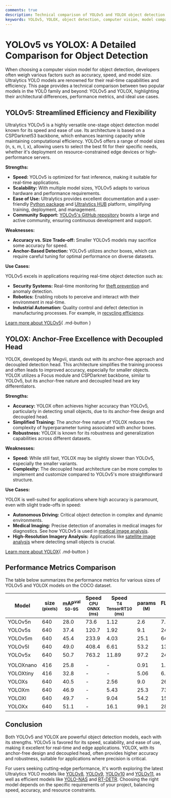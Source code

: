 ```yaml
---
comments: true
description: Technical comparison of YOLOv5 and YOLOX object detection models, focusing on architecture, performance, and use cases.
keywords: YOLOv5, YOLOX, object detection, computer vision, model comparison, Ultralytics, AI, performance metrics, architecture
---
```


# YOLOv5 vs YOLOX: A Detailed Comparison for Object Detection

When choosing a computer vision model for object detection, developers often weigh various factors such as accuracy, speed, and model size. Ultralytics YOLO models are renowned for their real-time capabilities and efficiency. This page provides a technical comparison between two popular models in the YOLO family and beyond: YOLOv5 and YOLOX, highlighting their architectural differences, performance metrics, and ideal use cases.

<script async src="https://cdn.jsdelivr.net/npm/chart.js@3.9.1/dist/chart.min.js"></script>
<script defer src="../../javascript/benchmark.js"></script>

<canvas id="modelComparisonChart" width="1024" height="400" active-models='["YOLOv5", "YOLOX"]'></canvas>

## YOLOv5: Streamlined Efficiency and Flexibility

Ultralytics YOLOv5 is a highly versatile one-stage object detection model known for its speed and ease of use. Its architecture is based on a CSPDarknet53 backbone, which enhances learning capacity while maintaining computational efficiency. YOLOv5 offers a range of model sizes (n, s, m, l, x), allowing users to select the best fit for their specific needs, whether it's deployment on resource-constrained edge devices or high-performance servers.

**Strengths:**

- **Speed:** YOLOv5 is optimized for fast inference, making it suitable for real-time applications.
- **Scalability:** With multiple model sizes, YOLOv5 adapts to various hardware and performance requirements.
- **Ease of Use:** Ultralytics provides excellent documentation and a user-friendly [Python package](https://pypi.org/project/ultralytics/) and [Ultralytics HUB](https://www.ultralytics.com/hub) platform, simplifying training, deployment, and management.
- **Community Support:** [YOLOv5's GitHub repository](https://github.com/ultralytics/yolov5) boasts a large and active community, ensuring continuous development and support.

**Weaknesses:**

- **Accuracy vs. Size Trade-off:** Smaller YOLOv5 models may sacrifice some accuracy for speed.
- **Anchor-Based Detection:** YOLOv5 utilizes anchor boxes, which can require careful tuning for optimal performance on diverse datasets.

**Use Cases:**

YOLOv5 excels in applications requiring real-time object detection such as:

- **Security Systems:** Real-time monitoring for [theft prevention](https://www.ultralytics.com/blog/computer-vision-for-theft-prevention-enhancing-security) and anomaly detection.
- **Robotics:** Enabling robots to perceive and interact with their environment in real-time.
- **Industrial Automation:** Quality control and defect detection in manufacturing processes. For example, in [recycling efficiency](https://www.ultralytics.com/blog/recycling-efficiency-the-power-of-vision-ai-in-automated-sorting).

[Learn more about YOLOv5](https://docs.ultralytics.com/models/yolov5/){ .md-button }

## YOLOX: Anchor-Free Excellence with Decoupled Head

YOLOX, developed by Megvii, stands out with its anchor-free approach and decoupled detection head. This architecture simplifies the training process and often leads to improved accuracy, especially for smaller objects. YOLOX utilizes a Focus module and CSPDarknet backbone, similar to YOLOv5, but its anchor-free nature and decoupled head are key differentiators.

**Strengths:**

- **Accuracy:** YOLOX often achieves higher accuracy than YOLOv5, particularly in detecting small objects, due to its anchor-free design and decoupled head.
- **Simplified Training:** The anchor-free nature of YOLOX reduces the complexity of hyperparameter tuning associated with anchor boxes.
- **Robustness:** YOLOX is known for its robustness and generalization capabilities across different datasets.

**Weaknesses:**

- **Speed:** While still fast, YOLOX may be slightly slower than YOLOv5, especially the smaller variants.
- **Complexity:** The decoupled head architecture can be more complex to implement and customize compared to YOLOv5's more straightforward structure.

**Use Cases:**

YOLOX is well-suited for applications where high accuracy is paramount, even with slight trade-offs in speed:

- **Autonomous Driving:** Critical object detection in complex and dynamic environments.
- **Medical Imaging:** Precise detection of anomalies in medical images for diagnostics. See how YOLOv5 is used in [medical image analysis](https://www.ultralytics.com/glossary/medical-image-analysis).
- **High-Resolution Imagery Analysis:** Applications like [satellite image analysis](https://www.ultralytics.com/blog/using-computer-vision-to-analyse-satellite-imagery) where detecting small objects is crucial.

[Learn more about YOLOX](https://arxiv.org/abs/2107.08430){ .md-button }

## Performance Metrics Comparison

The table below summarizes the performance metrics for various sizes of YOLOv5 and YOLOX models on the COCO dataset.

| Model     | size<br><sup>(pixels) | mAP<sup>val<br>50-95 | Speed<br><sup>CPU ONNX<br>(ms) | Speed<br><sup>T4 TensorRT10<br>(ms) | params<br><sup>(M) | FLOPs<br><sup>(B) |
| --------- | --------------------- | -------------------- | ------------------------------ | ----------------------------------- | ------------------ | ----------------- |
| YOLOv5n   | 640                   | 28.0                 | 73.6                           | 1.12                                | 2.6                | 7.7               |
| YOLOv5s   | 640                   | 37.4                 | 120.7                          | 1.92                                | 9.1                | 24.0              |
| YOLOv5m   | 640                   | 45.4                 | 233.9                          | 4.03                                | 25.1               | 64.2              |
| YOLOv5l   | 640                   | 49.0                 | 408.4                          | 6.61                                | 53.2               | 135.0             |
| YOLOv5x   | 640                   | 50.7                 | 763.2                          | 11.89                               | 97.2               | 246.4             |
|           |                       |                      |                                |                                     |                    |                   |
| YOLOXnano | 416                   | 25.8                 | -                              | -                                   | 0.91               | 1.08              |
| YOLOXtiny | 416                   | 32.8                 | -                              | -                                   | 5.06               | 6.45              |
| YOLOXs    | 640                   | 40.5                 | -                              | 2.56                                | 9.0                | 26.8              |
| YOLOXm    | 640                   | 46.9                 | -                              | 5.43                                | 25.3               | 73.8              |
| YOLOXl    | 640                   | 49.7                 | -                              | 9.04                                | 54.2               | 155.6             |
| YOLOXx    | 640                   | 51.1                 | -                              | 16.1                                | 99.1               | 281.9             |

## Conclusion

Both YOLOv5 and YOLOX are powerful object detection models, each with its strengths. YOLOv5 is favored for its speed, scalability, and ease of use, making it excellent for real-time and edge applications. YOLOX, with its anchor-free design and decoupled head, often provides higher accuracy and robustness, suitable for applications where precision is critical.

For users seeking cutting-edge performance, it's worth exploring the latest Ultralytics YOLO models like [YOLOv8](https://www.ultralytics.com/yolo), [YOLOv9](https://docs.ultralytics.com/models/yolov9/), [YOLOv10](https://docs.ultralytics.com/models/yolov10/) and [YOLOv11](https://docs.ultralytics.com/models/yolo11/), as well as efficient models like [YOLO-NAS](https://docs.ultralytics.com/models/yolo-nas/) and [RT-DETR](https://docs.ultralytics.com/models/rtdetr/). Choosing the right model depends on the specific requirements of your project, balancing speed, accuracy, and resource constraints.
